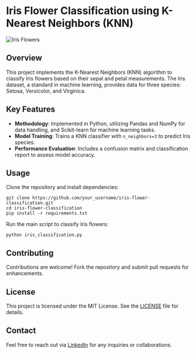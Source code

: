 # Iris Flower Classification using K-Nearest Neighbors (KNN)

![Iris Flowers](https://upload.wikimedia.org/wikipedia/commons/5/56/Kosaciec_szczecinkowaty_Iris_setosa.jpg)

## Overview

This project implements the K-Nearest Neighbors (KNN) algorithm to classify Iris flowers based on their sepal and petal measurements. The Iris dataset, a standard in machine learning, provides data for three species: Setosa, Versicolor, and Virginica.

## Key Features

- **Methodology**: Implemented in Python, utilizing Pandas and NumPy for data handling, and Scikit-learn for machine learning tasks.
- **Model Training**: Trains a KNN classifier with `n_neighbors=3` to predict Iris species.
- **Performance Evaluation**: Includes a confusion matrix and classification report to assess model accuracy.

## Usage

Clone the repository and install dependencies:

```
git clone https://github.com/your_username/iris-flower-classification.git
cd iris-flower-classification
pip install -r requirements.txt
```

Run the main script to classify Iris flowers:

```
python iris_classification.py
```

## Contributing

Contributions are welcome! Fork the repository and submit pull requests for enhancements.

## License

This project is licensed under the MIT License. See the [LICENSE](LICENSE) file for details.

## Contact

Feel free to reach out via [LinkedIn](https://www.linkedin.com/in/your_waqasnaveed) for any inquiries or collaborations.
 
